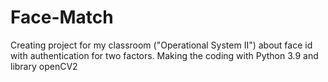 # Face-Match
Creating project for my classroom ("Operational System II") about face id with authentication for two factors. Making the coding with Python 3.9 and library openCV2

